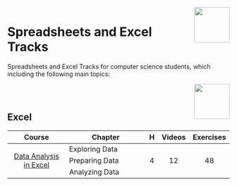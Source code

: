 <img align="right" width="80" height="80" src="https://github.com/cs-MohamedAyman/DataCamp-Tracks/blob/master/organizations-logos/datacamp.jpg">

# Spreadsheets and Excel Tracks
Spreadsheets and Excel Tracks for computer science students, which including the following main topics:

<img align="right" width="80" height="80" src="https://github.com/cs-MohamedAyman/DataCamp-Tracks/blob/master/organizations-logos/excel.jpg">
<br><br>

## Excel

<table>
    <thead>
        <tr>
            <th width="40%">Course</th>
            <th width="60%">Chapter</th>
            <th>H</th>
            <th>Videos</th>
            <th>Exercises</th>
        </tr>
    </thead>
    <tbody>
            <tr>
                <td rowspan=3 align=center>
<a href="https://learn.datacamp.com/courses/data-analysis-in-excel">Data Analysis in Excel</a><br>
                <td align="left">Exploring Data</td>
                <td rowspan=3 align="center">4</td>
                <td rowspan=3 align="center">12</td>
                <td rowspan=3 align="center">48</td>
                </td>
            </tr>
            <tr>
                <td align="left">Preparing Data</td>
            </tr>
            <tr>
                <td align="left">Analyzing Data</td>
            </tr>
    </tbody>
</table>
